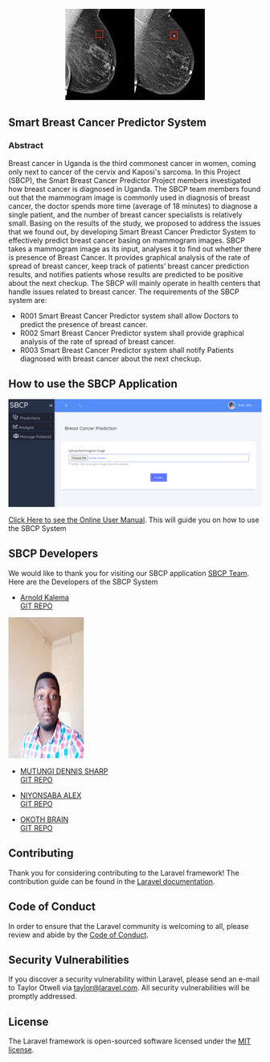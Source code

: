 
<p align="center">

<img src='sbcpBackEnd/images.jpeg'>

</p>

## Smart Breast Cancer Predictor System
### Abstract
Breast cancer in Uganda is the third commonest cancer in women, coming only next to cancer of the cervix and Kaposi's sarcoma. In this Project (SBCP), the Smart Breast Cancer Predictor Project members investigated how breast cancer is diagnosed in Uganda. The SBCP team members found out that the mammogram image is commonly used in diagnosis of breast cancer, the doctor spends more time (average of 18 minutes) to diagnose a single patient, and the number of breast cancer specialists is relatively small. Basing on the results of the study, we proposed to address the issues that we found out, by developing Smart Breast Cancer Predictor System to effectively predict breast cancer basing on mammogram images.
SBCP takes a mammogram image as its input, analyses it to find out whether there is presence of Breast Cancer. It provides graphical analysis of the rate of spread of breast cancer, keep track of patients’ breast cancer prediction results, and notifies patients whose results are predicted to be positive about the next checkup.
 The SBCP will mainly operate in health centers that handle issues related to breast cancer.
The requirements of the SBCP system are:
- R001 Smart Breast Cancer Predictor system shall allow Doctors to predict the presence of breast cancer.
- R002 Smart Breast Cancer Predictor system shall provide graphical analysis of the rate of spread of breast
  cancer.
- R003 Smart Breast Cancer Predictor system shall notify Patients diagnosed with breast cancer about the next
  checkup.



## How to use the SBCP Application
<p align="center">
<img src='sbcpBackEnd/Screenshot.png'>
</p>

[Click Here to see the Online User Manual](https://laracasts.com). This will guide you on how to use the SBCP System 

## SBCP Developers

We would like to thank you for visiting our SBCP application  [SBCP Team](https://finalyearprojectforsaab.wordpress.com/roles).<br>
Here are the Developers of the SBCP System

- [Arnold Kalema](https://arnoldkk.000webhostapp.com/)<br>
[GIT REPO](https://github.com/kalemakk)
<p align="left">
<img src='sbcpBackEnd/20201120_072221.jpg' width="150" height="280">
</p>

- [MUTUNGI DENNIS SHARP](https://arnoldkk.000webhostapp.com/)<br>
[GIT REPO](https://github.com/kalemakk)
<p align="center">
</p>

- [NIYONSABA ALEX](https://arnoldkk.000webhostapp.com/)<br>
[GIT REPO](https://github.com/kalemakk)
<p align="center">
</p>

- [OKOTH BRAIN](https://arnoldkk.000webhostapp.com/)<br>
[GIT REPO](https://github.com/kalemakk)
<p align="center">
</p>


## Contributing

Thank you for considering contributing to the Laravel framework! The contribution guide can be found in the [Laravel documentation](https://laravel.com/docs/contributions).

## Code of Conduct

In order to ensure that the Laravel community is welcoming to all, please review and abide by the [Code of Conduct](https://laravel.com/docs/contributions#code-of-conduct).

## Security Vulnerabilities

If you discover a security vulnerability within Laravel, please send an e-mail to Taylor Otwell via [taylor@laravel.com](mailto:taylor@laravel.com). All security vulnerabilities will be promptly addressed.

## License

The Laravel framework is open-sourced software licensed under the [MIT license](https://opensource.org/licenses/MIT).
